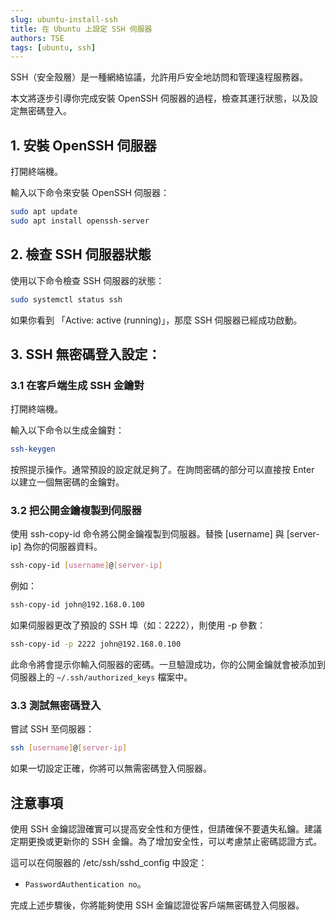 ```yaml
---
slug: ubuntu-install-ssh
title: 在 Ubuntu 上設定 SSH 伺服器
authors: TSE
tags: [ubuntu, ssh]
---
```


SSH（安全殼層）是一種網絡協議，允許用戶安全地訪問和管理遠程服務器。

本文將逐步引導你完成安裝 OpenSSH 伺服器的過程，檢查其運行狀態，以及設定無密碼登入。

<!--truncate-->


## 1. 安裝 OpenSSH 伺服器

打開終端機。

輸入以下命令來安裝 OpenSSH 伺服器：

```bash
sudo apt update
sudo apt install openssh-server
```

## 2. 檢查 SSH 伺服器狀態

使用以下命令檢查 SSH 伺服器的狀態：

```bash
sudo systemctl status ssh
```

如果你看到 「Active: active (running)」，那麼 SSH 伺服器已經成功啟動。

## 3. SSH 無密碼登入設定：

### 3.1 在客戶端生成 SSH 金鑰對

打開終端機。

輸入以下命令以生成金鑰對：

```bash
ssh-keygen
```

按照提示操作。通常預設的設定就足夠了。在詢問密碼的部分可以直接按 Enter 以建立一個無密碼的金鑰對。

### 3.2 把公開金鑰複製到伺服器

使用 ssh-copy-id 命令將公開金鑰複製到伺服器。替換 [username] 與 [server-ip] 為你的伺服器資料。

```bash
ssh-copy-id [username]@[server-ip]
```

例如：

```bash
ssh-copy-id john@192.168.0.100
```

如果伺服器更改了預設的 SSH 埠（如：2222），則使用 -p 參數：

```bash
ssh-copy-id -p 2222 john@192.168.0.100
```

此命令將會提示你輸入伺服器的密碼。一旦驗證成功，你的公開金鑰就會被添加到伺服器上的 `~/.ssh/authorized_keys` 檔案中。

### 3.3 測試無密碼登入

嘗試 SSH 至伺服器：

```bash
ssh [username]@[server-ip]
```

如果一切設定正確，你將可以無需密碼登入伺服器。

## 注意事項

使用 SSH 金鑰認證確實可以提高安全性和方便性，但請確保不要遺失私鑰。建議定期更換或更新你的 SSH 金鑰。為了增加安全性，可以考慮禁止密碼認證方式。

這可以在伺服器的 /etc/ssh/sshd_config 中設定：

- `PasswordAuthentication no`。

完成上述步驟後，你將能夠使用 SSH 金鑰認證從客戶端無密碼登入伺服器。

